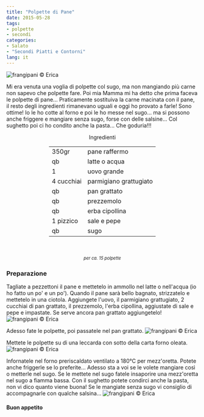 ```yaml
---
title: "Polpette di Pane"
date: 2015-05-28
tags:
- polpette
- secondi
categories:
- Salato
- "Secondi Piatti e Contorni"
lang: it
---
```

![](header.jpg "frangipani © Erica")

Mi era venuta una voglia di polpette col sugo, ma non mangiando più carne non sapevo che polpette fare. Poi mia Mamma mi ha detto che prima faceva le polpette di pane... Praticamente sostituiva la carne macinata con il pane, il resto degli ingredienti rimanevano uguali e oggi ho provato a farle! Sono ottime! Io le ho cotte al forno e poi le ho messe nel sugo... ma si possono anche friggere e mangiare senza sugo, forse con delle salsine... Col sughetto poi ci ho condito anche la pasta... Che goduria!!!


<div id="wrapper" style="text-align: center">
  <div id="yourdiv" style="display: inline-block;">
    <div class="ingredients">
      <div class="ingredients-title">Ingredienti</div>
      <table>
        <tbody>
          <tr>
            <td>350gr</td>
            <td>pane raffermo</td>
          </tr>
          <tr>
            <td>qb</td>
            <td>latte o acqua</td>
          </tr>
          <tr>
            <td>1</td>
            <td>uovo grande</td>
          </tr>
          <tr>
            <td>4 cucchiai</td>
            <td>parmigiano grattugiato</td>
          </tr>
          <tr>
            <td>qb</td>
            <td>pan grattato</td>
          </tr>
          <tr>
            <td>qb</td>
            <td>prezzemolo</td>
          </tr>
          <tr>
            <td>qb</td>
            <td>erba cipollina</td>
          </tr>
          <tr>
            <td>1 pizzico</td>
            <td>sale e pepe</td>
          </tr>
          <tr>
            <td>qb</td>
            <td>sugo</td>
          </tr>
        </tbody>
      </table>
      <br></br>
      <i class="pull-right" style="font-size: 80%;">per ca. 15 polpette</i>
    </div>
  </div>
</div>


<h3>
  <font color="grey">
    <i class="fa-solid fa-gears"></i>
  </font> Preparazione
</h3>

Tagliate a pezzettoni il pane e mettetelo in ammollo nel latte o nell'acqua (io ho fatto un po' e un po'). Quando il pane sarà bello bagnato, strizzatelo e mettetelo in una ciotola. Aggiungete l'uovo, il parmigiano grattugiato, 2 cucchiai di pan grattato, il prezzemolo, l'erba cipollina, aggiustate di sale e pepe e impastate. Se serve ancora pan grattato aggiungetelo!
![](impasto.jpg "frangipani © Erica")

Adesso fate le polpette, poi passatele nel pan grattato.
![](polpette.jpg "frangipani © Erica")

Mettete le polpette su di una leccarda con sotto della carta forno oleata.
![](teglia.jpg "frangipani © Erica")

Infornatele nel forno preriscaldato ventilato a 180°C per mezz'oretta. Potete anche friggerle se lo preferite... Adesso sta a voi se le volete mangiare così o metterle nel sugo. Se le mettete nel sugo fatele insaporire una mezz'oretta nel sugo a fiamma bassa. Con il sughetto potete condirci anche la pasta, non vi dico quanto viene buona! Se le mangiate senza sugo vi consiglio di accompagnarle con qualche salsina...
![](risultato.jpg "frangipani © Erica")

<h4>Buon appetito
  <font color="red">
    <i class="fa-regular fa-face-smile"></i>
  </font>
</h4>
